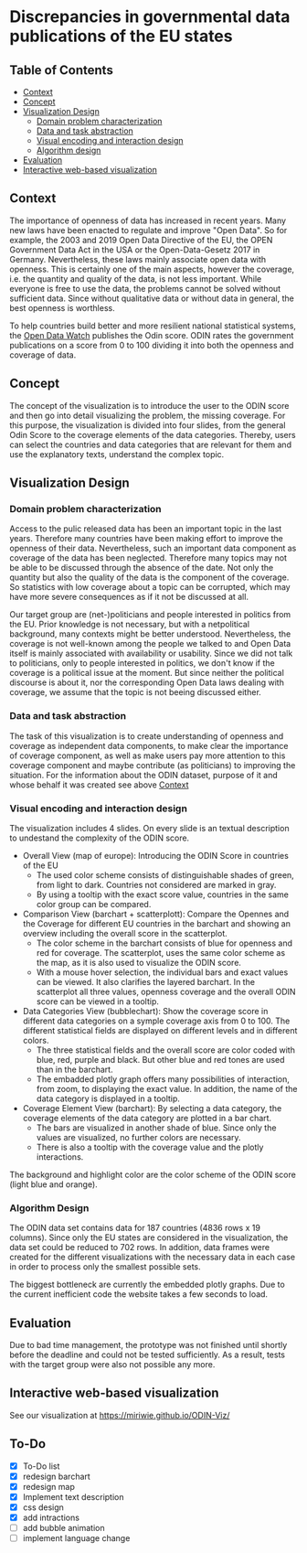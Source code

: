 # Discrepancies in governmental data publications of the EU states

## Table of Contents
- [Context](#context)
- [Concept](#concept)
- [Visualization Design](#munzner)
	- [Domain problem characterization](#Domain-problem)
	- [Data and task abstraction](#data-abstraction)
	- [Visual encoding and interaction design](#interaction-design)
	- [ Algorithm design](#algorithm-design)
- [Evaluation](#evaluation)
- [Interactive web-based visualization](#viz)

## Context <a name="context"></a>

The importance of openness of data has increased in recent years. Many new laws have been enacted to regulate and improve "Open Data". So for example, the 2003 and 2019 Open Data Directive of the EU, the OPEN Government Data Act in the USA or the Open-Data-Gesetz 2017 in Germany. Nevertheless, these laws mainly associate open data with openness. This is certainly one of the main aspects, however the coverage, i.e. the quantity and quality of the data, is not less important. While everyone is free to use the data, the problems cannot be solved without sufficient data. Since without qualitative data or without data in general, the best openness is worthless.

To help countries build better and more resilient national statistical systems, the <a href="https://opendatawatch.com" target="_blank" rel="noopener noreferrer">Open Data Watch</a> publishes the Odin score. ODIN rates the government publications on a score from 0 to 100 dividing it into both the openness and coverage of data.

## Concept <a name="concept"></a>
The concept of the visualization is to introduce the user to the ODIN score and then go into detail visualizing the problem, the missing coverage. For this purpose, the visualization is divided into four slides, from the general Odin Score to the coverage elements of the data categories. Thereby, users can select the countries and data categories that are relevant for them and use the explanatory texts, understand the complex topic.

## Visualization Design <a name="visualization-design"></a>

### Domain problem characterization <a name="Domain-problem"></a>

Access to the pulic released data has been an important topic in the last years. Therefore many countries have been making effort to improve the openness of their data. Nevertheless, such an important data component as coverage of the data has been neglected. Therefore many topics may not be able to be discussed through the absence of the date. Not only the quantity but also the quality of the data is the component of the coverage. So statistics with low coverage about a topic can be corrupted, which may have more severe consequences as if it not be discussed at all.

Our target group are (net-)politicians and people interested in politics from the EU. Prior knowledge is not necessary, but with a netpolitical background, many contexts might be better understood. Nevertheless, the coverage is not well-known among the people we talked to and Open Data itself is mainly associated with availability or usability. Since we did not talk to politicians, only to people interested in politics, we don't know if the coverage is a political issue at the moment. But since neither the political discourse is about it, nor the corresponding Open Data laws dealing with coverage, we assume that the topic is not beeing discussed either.

### Data and task abstraction <a name="data-abstraction"></a>

The task of this visualization is to create understanding of openness and coverage as independent data components, to make clear the importance of coverage component, as well as make users pay more attention to this coverage component and maybe contribute (as politicians) to improving the situation.
For the information about the ODIN dataset, purpose of it and whose behalf it was created see above [Context](#context)


### Visual encoding and interaction design <a name="interaction-design"></a>
The visualization includes 4 slides. On every slide is an textual description to undestand the complexity of the ODIN score. 
- Overall View (map of europe): Introducing the ODIN Score in countries of the EU
	- The used color scheme consists of distinguishable shades of green, from light to dark. Countries not considered are marked in gray.
	- By using a tooltip with the exact score value, countries in the same color group can be compared.
- Comparison View (barchart + scatterplott): Compare the Opennes and the Coverage for different EU countries in the barchart and showing an overview including the overall score in the scatterplot.
	- The color scheme in the barchart consists of blue for openness and red for coverage. The scatterplot, uses the same color scheme as the map, as it is also used to visualize the ODIN score.
	- With a mouse hover selection, the individual bars and exact values can be viewed. It also clarifies the layered barchart. In the scatterplot all three values, openness coverage and the overall ODIN score can be viewed in a tooltip.
- Data Categories View (bubblechart): Show the coverage score in different data categories on a symple coverage axis from 0 to 100. The different statistical fields are displayed on different levels and in different colors.
	- The three statistical fields and the overall score are color coded with blue, red, purple and black. But other blue and red tones are used than in the barchart.
	- The embadded plotly graph offers many possibilities of interaction, from zoom, to displaying the exact value. In addition, the name of the data category is displayed in a tooltip.
- Coverage Element View (barchart): By selecting a data category, the coverage elements of the data category are plotted in a bar chart.
	- The bars are visualized in another shade of blue. Since only the values are visualized, no further colors are necessary.
	- There is also a tooltip with the coverage value and the plotly interactions.

The background and highlight color are the color scheme of the ODIN score (light blue and orange).

### Algorithm Design <a name="algorithm-design"></a>

The ODIN data set contains data for 187 countries (4836 rows x 19 columns). Since only the EU states are considered in the visualization, the data set could be reduced to 702 rows. In addition, data frames were created for the different visualizations with the necessary data in each case in order to process only the smallest possible sets.

The biggest bottleneck are currently the embedded plotly graphs. Due to the current inefficient code the website takes a few seconds to load.

## Evaluation <a name="evaluation"></a>

Due to bad time management, the prototype was not finished until shortly before the deadline and could not be tested sufficiently. As a result, tests with the target group were also not possible any more.

## Interactive web-based visualization <a name="viz"></a>

See our visualization at https://miriwie.github.io/ODIN-Viz/

## To-Do
- [X] To-Do list
- [X] redesign barchart
- [X] redesign map
- [X] Implement text description
- [X] css design
- [X] add intractions
- [ ] add bubble animation
- [ ] implement language change

